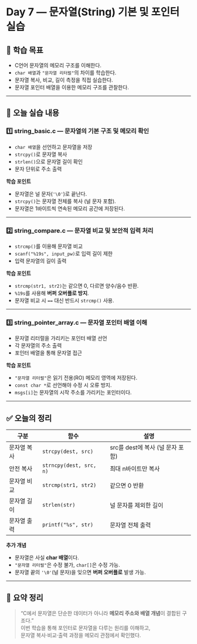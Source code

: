 # Day 7 — 문자열(String) 기본 및 포인터 실습

## 🧠 학습 목표
- C언어 문자열의 메모리 구조를 이해한다.  
- `char 배열`과 `"문자열 리터럴"`의 차이를 학습한다.  
- 문자열 복사, 비교, 길이 측정을 직접 실습한다.  
- 문자열 포인터 배열을 이용한 메모리 구조를 관찰한다.  

---

## 🧩 오늘 실습 내용

### 1️⃣ string_basic.c — 문자열의 기본 구조 및 메모리 확인
- `char 배열`을 선언하고 문자열을 저장  
- `strcpy()`로 문자열 복사  
- `strlen()`으로 문자열 길이 확인  
- 문자 단위로 주소 출력  

**학습 포인트**
- 문자열은 널 문자(`'\0'`)로 끝난다.  
- `strcpy()`는 문자열 전체를 복사 (널 문자 포함).  
- 문자열은 1바이트씩 연속된 메모리 공간에 저장된다.  

---

### 2️⃣ string_compare.c — 문자열 비교 및 보안적 입력 처리
- `strcmp()`를 이용해 문자열 비교  
- `scanf("%19s", input_pw)`로 입력 길이 제한  
- 입력 문자열의 길이 출력  

**학습 포인트**
- `strcmp(str1, str2)`는 같으면 0, 다르면 양수/음수 반환.  
- `%19s`를 사용해 **버퍼 오버플로 방지**.  
- 문자열 비교 시 `==` 대신 반드시 `strcmp()` 사용.  

---

### 3️⃣ string_pointer_array.c — 문자열 포인터 배열 이해
- 문자열 리터럴을 가리키는 포인터 배열 선언  
- 각 문자열의 주소 출력  
- 포인터 배열을 통해 문자열 접근  

**학습 포인트**
- `"문자열 리터럴"`은 읽기 전용(RO) 메모리 영역에 저장된다.  
- `const char *`로 선언해야 수정 시 오류 방지.  
- `msgs[i]`는 문자열의 시작 주소를 가리키는 포인터이다.  

---

## ✅ 오늘의 정리

| 구분 | 함수 | 설명 |
|------|------|------|
| 문자열 복사 | `strcpy(dest, src)` | src를 dest에 복사 (널 문자 포함) |
| 안전 복사 | `strncpy(dest, src, n)` | 최대 n바이트만 복사 |
| 문자열 비교 | `strcmp(str1, str2)` | 같으면 0 반환 |
| 문자열 길이 | `strlen(str)` | 널 문자를 제외한 길이 |
| 문자열 출력 | `printf("%s", str)` | 문자열 전체 출력 |

**추가 개념**
- 문자열은 사실 **char 배열**이다.  
- `"문자열 리터럴"`은 수정 불가, `char[]`은 수정 가능.  
- 문자열 끝의 `'\0'`(널 문자)을 잊으면 **버퍼 오버플로** 발생 가능.  

---

## 💬 요약 정리
> “C에서 문자열은 단순한 데이터가 아니라 **메모리 주소와 배열 개념**이 결합된 구조다.”  
> 이번 학습을 통해 포인터로 문자열을 다루는 원리를 이해하고,  
> 문자열 복사·비교·출력 과정을 메모리 관점에서 확인했다.  

